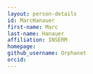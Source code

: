 ```yaml
---
layout: person-details
id: MarcHanauer
first-name: Marc
last-name: Hanauer
affiliation: INSERM
homepage:
github_username: Orphanet
orcid:
---
```

